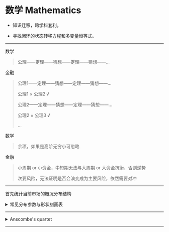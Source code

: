 # 数学 Mathematics

- 知识迁移，跨学科套利。

- 寻找闭环的状态转移方程和多变量恒等式。

---

数学

> 公理——定理——猜想——定理——猜想——...

金融

> 公理1——定理——猜想——定理——猜想——...
>
> 公理1 × 公理2 √
>
> 公理2——定理——猜想——定理——猜想——...
>
> 公理2 × 公理3 √
>
> ...

数学

> 余项，如果是高阶无穷小可忽略

金融

> 小周期 or 小资金，中短期无法与大周期 or 大资金抗衡，否则逆势
> 
> 次要风险，无法证明是否会演变成为主要风险，依然需要对冲

---

首先统计当前市场的概况分布结构

<details>
<summary>常见分布参数与形状刻画表</summary>

# 常见分布参数与形状刻画表

# 常见分布参数与形状刻画表

| 分布 | PDF 表达式 | 参数 | 形状刻画 |
| :-: | :-: | :-: | :-: |
| **正态分布** Normal($\mu, \sigma^2$) | $$f(x) = \frac{1}{\sigma \sqrt{2\pi}} \exp \!\left( -\frac{(x-\mu)^2}{2\sigma^2} \right)$$ | $\mu$（位置）, $\sigma$（尺度） | 对称钟形；$\mu$ 定位，$\sigma$ 决定宽度 |
| **对数正态分布** Lognormal($\mu, \sigma^2$) | $$f(x) = \frac{1}{x\sigma\sqrt{2\pi}} \exp \!\left( -\frac{(\ln x - \mu)^2}{2\sigma^2} \right), \quad x>0$$ | $\mu, \sigma$ | 右偏；$\sigma$ 越大 → 偏度和峰度越大 |
| **Gamma 分布** Gamma($k, \theta$) | $$f(x) = \frac{1}{\Gamma(k)\theta^k} x^{k-1} e^{-x/\theta}, \quad x>0$$ | $k$（形状）, $\theta$（尺度） | 偏度 $= \tfrac{2}{\sqrt{k}}$，峰度 $= \tfrac{6}{k}$；$k$ 大时趋向正态 |
| **Beta 分布** Beta($\alpha, \beta$) | $$f(x) = \frac{x^{\alpha-1}(1-x)^{\beta-1}}{B(\alpha,\beta)}, \quad 0<x<1$$ | $\alpha, \beta$ | $\alpha=\beta$ 对称；$\alpha<\beta$ → 右偏，$\alpha>\beta$ → 左偏 |
| **指数分布** Exp($\lambda$) | $$f(x) = \lambda e^{-\lambda x}, \quad x>0$$ | $\lambda$（速率） | 特殊的 Gamma($k=1$)，典型右偏 |
| **卡方分布** $\chi^2(k)$ | $$f(x) = \frac{1}{2^{k/2}\Gamma(k/2)} x^{k/2-1} e^{-x/2}, \quad x>0$$ | $k$（自由度） | 偏度 $=\sqrt{8/k}$；自由度大时趋近正态 |
| **柯西分布** Cauchy($x_0, \gamma$) | $$f(x) = \frac{1}{\pi \gamma \left[1+\left(\tfrac{x-x_0}{\gamma}\right)^2\right]}$$ | $x_0$（位置）, $\gamma$（尺度） | 无均值/方差；极厚尾，峰度无定义 |
| **帕累托分布** Pareto($\alpha, x_m$) | $$f(x) = \frac{\alpha x_m^\alpha}{x^{\alpha+1}}, \quad x \geq x_m > 0$$ | $\alpha$（形状）, $x_m$（最小值/尺度） | 极厚尾；$\alpha$ 小时尾部特别重，常用于财富/城市规模建模 |

---

| 部分函数 | 表达式 | 描述 |
| :-: | :-: | :-: |
| **Gamma 函数** $\Gamma(k)$ | $$\Gamma(k) = \int_0^\infty x^{k-1} e^{-x} \, dx, \quad k>0$$ | 将阶乘推广到实数/复数域；当 $k \in \mathbb{N}$ 时，$\Gamma(k) = (k-1)!$ |
| **Beta 函数** $B(\alpha,\beta)$ | $$B(\alpha,\beta) = \int_0^1 x^{\alpha-1} (1-x)^{\beta-1} dx, \quad \alpha,\beta>0$$ | 与 Gamma 函数相关：$$B(\alpha,\beta) = \frac{\Gamma(\alpha)\Gamma(\beta)}{\Gamma(\alpha+\beta)}$$ |

---

### 总结抽象
- **正态分布**：由 $\mu, \sigma$ 就能完全决定形状（对称）。  
- **偏态分布**：除了位置 $\mu$ 和尺度 $\sigma$，还需要 **形状参数**（如偏度、峰度，或 $\alpha,\beta,k$ 等）来刻画尾部和对称性。  
- **厚尾分布（如柯西、帕累托、金融收益）**：常常均值、方差都不收敛，必须依赖位置、尺度等特殊参数。  

```python
import numpy as np
import plotly.graph_objects as go
from scipy.stats import norm, lognorm, gamma, beta, expon, chi2, cauchy, pareto

# 定义 x 取值范围（覆盖常见分布）
x = np.linspace(-5, 10, 1000)
x_pos = np.linspace(0.001, 10, 1000)   # 仅正值定义的分布使用
x_unit = np.linspace(0, 1, 1000)       # [0,1] 定义的分布使用

# 定义分布函数及其默认参数（同时给出 PDF 和 CDF）
distributions = {
    "Normal (μ, σ)": {
        "pdf": lambda x, μ=0, σ=1: norm.pdf(x, loc=μ, scale=σ),
        "cdf": lambda x, μ=0, σ=1: norm.cdf(x, loc=μ, scale=σ),
        "params": {"μ": 0, "σ": 1},   # μ: 均值, σ: 标准差
        "x": x
    },
    "Lognormal (μ, σ)": {
        "pdf": lambda x, μ=0, σ=0.5: lognorm.pdf(x, s=σ, scale=np.exp(μ)),
        "cdf": lambda x, μ=0, σ=0.5: lognorm.cdf(x, s=σ, scale=np.exp(μ)),
        "params": {"μ": 0, "σ": 0.5}, # μ: 对数正态底层正态分布均值, σ: 标准差
        "x": x_pos
    },
    "Gamma (k, θ)": {
        "pdf": lambda x, k=2, θ=2: gamma.pdf(x, a=k, scale=θ),
        "cdf": lambda x, k=2, θ=2: gamma.cdf(x, a=k, scale=θ),
        "params": {"k": 2, "θ": 2},   # k: 形状参数, θ: 尺度参数
        "x": x_pos
    },
    "Beta (α, β)": {
        "pdf": lambda x, α=2, β=5: beta.pdf(x, α, β),
        "cdf": lambda x, α=2, β=5: beta.cdf(x, α, β),
        "params": {"α": 2, "β": 5},   # α, β: 形状参数
        "x": x_unit
    },
    "Exponential (λ)": {
        "pdf": lambda x, λ=1: expon.pdf(x, scale=1/λ),
        "cdf": lambda x, λ=1: expon.cdf(x, scale=1/λ),
        "params": {"λ": 1},           # λ: 速率参数 (scale = 1/λ)
        "x": x_pos
    },
    "Chi-square (k)": {
        "pdf": lambda x, k=4: chi2.pdf(x, df=k),
        "cdf": lambda x, k=4: chi2.cdf(x, df=k),
        "params": {"k": 4},           # k: 自由度
        "x": x_pos
    },
    "Cauchy (x0, γ)": {
        "pdf": lambda x, x0=0, γ=1: cauchy.pdf(x, loc=x0, scale=γ),
        "cdf": lambda x, x0=0, γ=1: cauchy.cdf(x, loc=x0, scale=γ),
        "params": {"x0": 0, "γ": 1},  # x0: 位置参数, γ: 尺度参数
        "x": x
    },
    "Pareto (α)": {
        "pdf": lambda x, α=3: pareto.pdf(x, b=α),
        "cdf": lambda x, α=3: pareto.cdf(x, b=α),
        "params": {"α": 3},           # α: 形状参数
        "x": x_pos
    }
}

# 初始绘制（默认选择 Normal）
init_dist = "Normal (μ, σ)"
init_params = distributions[init_dist]["params"]
x_vals = distributions[init_dist]["x"]

# 计算初始 PDF & CDF
y_pdf = distributions[init_dist]["pdf"](x_vals, **init_params)
y_cdf = distributions[init_dist]["cdf"](x_vals, **init_params)

# 初始化图像：左边 PDF，右边 CDF
fig = make_subplots(rows=1, cols=2, subplot_titles=("PDF", "CDF"))

# 添加初始曲线
fig.add_trace(go.Scatter(x=x_vals, y=y_pdf, mode="lines", name="PDF"), row=1, col=1)
fig.add_trace(go.Scatter(x=x_vals, y=y_cdf, mode="lines", name="CDF"), row=1, col=2)

# 添加下拉菜单
buttons = []
for dist_name, dist_info in distributions.items():
    params = dist_info["params"]
    x_vals = dist_info["x"]

    # 构造带参数说明的标题
    param_str = ", ".join([f"{k}={v}" for k, v in params.items()])
    title = f"{dist_name}, 参数: {param_str}"

    # 计算对应分布 PDF 和 CDF
    y_pdf_new = dist_info["pdf"](x_vals, **params)
    y_cdf_new = dist_info["cdf"](x_vals, **params)

    # 按钮配置
    buttons.append(dict(
        method="update",
        label=dist_name,
        args=[
            {"x": [x_vals, x_vals], "y": [y_pdf_new, y_cdf_new]},  # 两个子图同时更新
            {"title": title}
        ]
    ))

# 设置图像布局
fig.update_layout(
    title="概率分布的 PDF 与 CDF 交互式可视化",
    xaxis_title="x",
    yaxis_title="PDF",
    xaxis2_title="x",
    yaxis2_title="CDF",
    updatemenus=[{
        "buttons": buttons,
        "direction": "down",
        "showactive": True
    }]
)

fig.show()

```

</details>

---

<details>
<summary>Anscombe's quartet</summary>

Anscombe's quartet 是四组基本的统计特性一致的数据，但由它们绘制出的图表则截然不同。每一组数据都包括了 11 个 (x,y) 点。这四组数据由统计学家 Francis Anscombe 于 1973 年构造，他的目的是用来说明在分析数据前先绘制图表的重要性，以及离群值对统计的影响之大。

![Anscombe's quartet](./img/Anscombe's_quartet_3.svg.png)

这四组数据的共同统计特性如下：

|  |  |
|:-:|:-:|
| x 的平均数 | 9 |
| x 的方差 | 11 |
| y 的平均数 | 7.50（精确到小数点后两位） |
| y 的方差 | 4.122 或 4.127（精确到小数点后三位） |
| x 与 y 之间的相关系数 | 0.816（精确到小数点后三位） |
| 线性回归线 | y = 3.00 + 0.500 x（分别精确到小数点后两位和三位） |

在四幅图中，由第一组数据绘制的图表（左上图）是看起来最“正常”的，可以看出两个随机变量之间的相关性。从第二组数据的图表（右上图）则可以明显地看出两个随机变量间的关系是非线性的。第三组中（左下图），虽然存在着线性关系，但由于一个离群值的存在，改变了线性回归线，也使得相关系数从 1 降至 0.81。最后，在第四个例子中（右下图），尽管两个随机变量间没有线性关系，但仅仅由于一个离群值的存在就使得相关系数变得很高。

Edward Tufte 在他所著的《图表设计的现代主义革命》（The Visual Display of Quantitative Information）一书的第一页中，就使用 Anscombe's quartet 来说明绘制数据图表的重要性。

</details>

---
